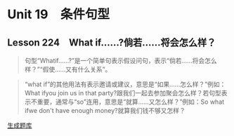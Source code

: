 ﻿ # Unit 19　条件句型
 ## Lesson 224　What if……?倘若……将会怎么样？
 
> 句型“Whatif……?”是一个简单句表示假设问句，表示“倘若……将会怎么样？”“假使……又有什么关系”。

> “what if”的其他用法有表示邀请或建议，意思是“如果……怎么样？”例如：What ifyou join us in that party?跟我们一起去参加聚会怎么样？若句型表示不重要，通常与“so”连用，意思是“就算……又怎么样？”例如：So what ifwe don't have enough money?就算我们钱不够又怎样？


 [生成题库](./sentence/f224.json)